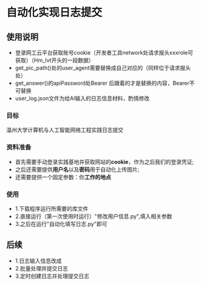 # 自动化实现日志提交
## 使用说明
- 登录网工云平台获取账号cookie（开发者工具network处请求报头xxxrole可获取）（Hm_lvt开头的一段数据）
- get_pic_path()处的user_agent需要替换成自己对应的（同样位于请求报头处）
- get_answer()的apiPassword处Bearer 后跟着的才是替换的内容，Bearer不可替换
- user_log.json文件为给AI输入的日志信息材料，酌情修改

### 目标
温州大学计算机与人工智能网络工程实践日志提交
### 资料准备
- 首先需要手动登录实践基地并获取网站的**cookie**，作为之后我们的登录凭证;<br>
- 之后还需要提供**用户名**以及**密码**用于自动化上传图片;<br>
- 还需要提供一个固定参数：你**工作的地点**
### 使用
- 1.下载程序运行所需要的库文件<br>
- 2.直接运行（第一次使用时运行）"修改用户信息.py",填入相关参数<br>
- 3.之后在运行"自动化填写日志.py"即可<br>
## 后续
- 1.日志输入信息改成
- 2.批量处理并提交日志<br>
- 3.定时创建日志并处理提交日志<br>

